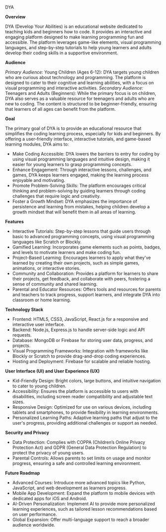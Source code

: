 DYA

**Overview**

DYA (Develop Your Abilities) is an educational website dedicated to teaching kids and beginners how to code. It provides an interactive and engaging platform designed to make learning programming fun and accessible. The platform leverages game-like elements, visual programming languages, and step-by-step tutorials to help young learners and adults develop their coding skills in a supportive environment.

**Audience**

_Primary Audience:_
Young Children (Ages 6-12): DYA targets young children who are curious about technology and programming. The platform is designed to cater to their cognitive and learning      abilities, with a focus on visual programming and interactive activities.
_Secondary Audience:_
Teenagers and Adults (Beginners): While the primary focus is on children, DYA also serves as a valuable resource for teenagers and adults who are new to coding. The content is structured to be beginner-friendly, ensuring that learners of all ages can benefit from the platform.

**Goal**

The primary goal of DYA is to provide an educational resource that simplifies the coding learning process, especially for kids and beginners. By offering a user-friendly interface, interactive tutorials, and game-based learning modules, DYA aims to:
- Make Coding Accessible: DYA lowers the barriers to entry for coding by using visual programming languages and intuitive design, making it easier for young learners to grasp programming concepts.
- Enhance Engagement: Through interactive lessons, challenges, and games, DYA keeps learners engaged, making the learning process enjoyable and motivating.
- Promote Problem-Solving Skills: The platform encourages critical thinking and problem-solving by guiding learners through coding challenges that require logic and creativity. 
- Foster a Growth Mindset: DYA emphasizes the importance of persistence and learning from mistakes, helping children develop a growth mindset that will benefit them in all areas of learning.

**Features**
- Interactive Tutorials: Step-by-step lessons that guide users through basic to advanced programming concepts, using visual programming languages like Scratch or Blockly.
- Gamified Learning: Incorporates game elements such as points, badges, and levels to motivate learners and make coding fun.
- Project-Based Learning: Encourages learners to apply what they've learned by creating their own projects, such as simple games, animations, or interactive stories.
- Community and Collaboration: Provides a platform for learners to share their projects, get feedback, and collaborate with peers, fostering a sense of community and shared learning.
- Parental and Educator Resources: Offers tools and resources for parents and teachers to track progress, support learners, and integrate DYA into classroom or home learning.

**Technology Stack**
- Frontend: HTML5, CSS3, JavaScript, React.js for a responsive and interactive user interface.
- Backend: Node.js, Express.js to handle server-side logic and API requests.
- Database: MongoDB or Firebase for storing user data, progress, and projects.
- Visual Programming Frameworks: Integration with frameworks like Blockly or Scratch to provide drag-and-drop coding experiences.
- Hosting and Deployment: Firebase for scalable and reliable hosting.

**User Interface (UI) and User Experience (UX)**
- Kid-Friendly Design: Bright colors, large buttons, and intuitive navigation to cater to young children.
- Accessibility: Ensures the platform is accessible to users with disabilities, including screen reader compatibility and adjustable text sizes.
- Responsive Design: Optimized for use on various devices, including tablets and smartphones, to provide flexibility in learning environments.
- Personalized Learning Paths: Adaptive learning paths that adjust to the user's progress, providing additional challenges or support as needed.

**Security and Privacy**
- Data Protection: Complies with COPPA (Children’s Online Privacy Protection Act) and GDPR (General Data Protection Regulation) to protect the privacy of young users.
- Parental Controls: Allows parents to set limits on usage and monitor progress, ensuring a safe and controlled learning environment.

**Future Roadmap**
- Advanced Courses: Introduce more advanced topics like Python, JavaScript, and web development as learners progress.
- Mobile App Development: Expand the platform to mobile devices with dedicated apps for iOS and Android.
- AI-Driven Personalization: Implement AI to provide more personalized learning experiences, such as tailored lesson recommendations based on user performance.
- Global Expansion: Offer multi-language support to reach a broader audience worldwide.
